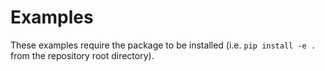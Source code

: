 # Examples

These examples require the package to be installed (i.e. `pip install -e .` from the repository root directory).